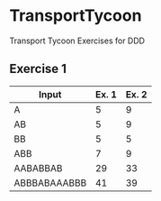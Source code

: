 # TransportTycoon

Transport Tycoon Exercises for DDD

## Exercise 1

| Input        | Ex. 1 | Ex. 2 |
| ------------ | ----- | ----- |
| A            | 5     | 9     |
| AB           | 5     | 9     |
| BB           | 5     | 5     |
| ABB          | 7     | 9     |
| AABABBAB     | 29    | 33    |
| ABBBABAAABBB | 41    | 39    |

